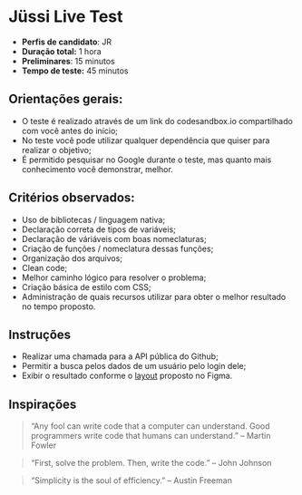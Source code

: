 # Jüssi Live Test


- **Perfis de candidato**: JR
- **Duração total:** 1 hora
- **Preliminares**: 15 minutos
- **Tempo de teste:** 45 minutos


## Orientações gerais:

- O teste é realizado através de um link do codesandbox.io compartilhado com você antes do início;
- No teste você pode utilizar qualquer dependência que quiser para realizar o objetivo;
- É permitido pesquisar no Google durante o teste, mas quanto mais conhecimento você demonstrar, melhor.

## Critérios observados:

- Uso de bibliotecas / linguagem nativa;
- Declaração correta de tipos de variáveis;
- Declaração de váriáveis com boas nomeclaturas;
- Criação de funções / nomeclatura dessas funções;
- Organização dos arquivos;
- Clean code;
- Melhor caminho lógico para resolver o problema;
- Criação básica de estilo com CSS;
- Administração de quais recursos utilizar para obter o melhor resultado no tempo proposto.

## Instruções

- Realizar uma chamada para a API pública do Github;
- Permitir a busca pelos dados de um usuário pelo login dele;
- Exibir o resultado conforme o [layout](https://www.figma.com/file/5QA66Otv988pJRUbq9GTOc/J%C3%BCssi-Live-Test?node-id=0%3A1) proposto no Figma.

## Inspirações

> “Any fool can write code that a computer can understand. Good programmers write code that humans can understand.” – Martin Fowler

> “First, solve the problem. Then, write the code.” – John Johnson

> “Simplicity is the soul of efficiency.” – Austin Freeman




